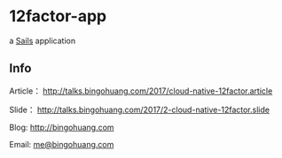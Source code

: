 # 12factor-app

a [Sails](http://sailsjs.org) application



## Info
Article： http://talks.bingohuang.com/2017/cloud-native-12factor.article

Slide： http://talks.bingohuang.com/2017/2-cloud-native-12factor.slide

Blog: http://bingohuang.com

Email: me@bingohuang.com
